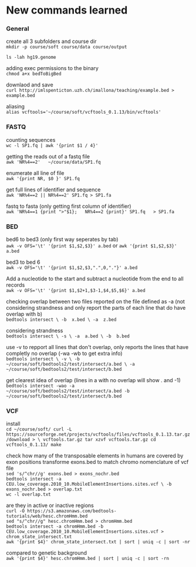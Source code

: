 # New commands learned

### General
create all 3 subfolders and course dir  
`mkdir -p course/soft course/data course/output`  
  
`ls -lah hg19.genome`  
  
adding exec permissions to the binary  
`chmod a+x bedToBigBed`  
  
downlaod and save  
`curl http://imlspenticton.uzh.ch/imallona/teaching/example.bed > example.bed`  

aliasing  
`alias vcftools='~/course/soft/vcftools_0.1.13/bin/vcftools'`  

### FASTQ
counting sequences  
`wc -l SP1.fq | awk '{print $1 / 4}'`  
  
getting the reads out of a fastq file  
`awk 'NR%4==2'   ~/course/data/SP1.fq`  
  
enumerate all line of file  
`awk '{print NR, $0 }' SP1.fq`  
 
get full lines of identifier and sequence   
`awk 'NR%4==2 || NR%4==2' SP1.fq > SP1.fa`  
 
fastq to fasta (only getting first column of identifier)  
`awk 'NR%4==1 {print ">"$1};  
      NR%4==2 {print}' SP1.fq  
      > SP1.fa`  
  
### BED
bed6 to bed3 (only first way seperates by tab)  
`awk -v OFS='\t' '{print $1,$2,$3}' a.bed`  or `awk '{print $1,$2,$3}' a.bed`
  
bed3 to bed 6  
`awk -v OFS='\t' '{print $1,$2,$3,".",0,"."}' a.bed`  
  
Add a nucleotide to the start and subtract a nucleotide from the end to all records  
`awk -v OFS='\t' '{print $1,$2+1,$3-1,$4,$5,$6}' a.bed`  
  
checking overlap between two files reported on the file defined as -a (not considering strandness and only report the parts of each line that do have overlap with b)  
`bedtools intersect \
  -b  x.bed \
  -a  z.bed`    
  
considering strandness  
`bedtools intersect \
  -s \
  -a  a.bed \
  -b  b.bed`   
  
 use -v to repport all lines that don't overlap, only reports the lines that have completly no overlap (-wa -wb to get extra info)  
`bedtools intersect \
  -v \
  -b  ~/course/soft/bedtools2/test/intersect/a.bed \
  -a  ~/course/soft/bedtools2/test/intersect/b.bed`  
  
 get clearest idea of overlap (lines in a with no overlap will show . and -1) 
`bedtools intersect -wao -a  ~/course/soft/bedtools2/test/intersect/a.bed -b  ~/course/soft/bedtools2/test/intersect/b.bed`  
  
### VCF  
install  
`cd ~/course/soft/
curl -L https://sourceforge.net/projects/vcftools/files/vcftools_0.1.13.tar.gz/download > \
   vcftools.tar.gz
tar xzvf vcftools.tar.gz
cd vcftools_0.1.13/
make`  
  
check how many of the transposable elements in humans are covered by exon positions 
transforme exons.bed to match chromo nomenclature of vcf file  
`sed 's/^chr//g' exons.bed > exons_nochr.bed`  
`bedtools intersect -a CEU.low_coverage.2010_10.MobileElementInsertions.sites.vcf \
  -b exons_nochr.bed > overlap.txt`  
`wc -l overlap.txt`  

are they in active or inactive regions  
`curl -O https://s3.amazonaws.com/bedtools-tutorials/web/hesc.chromHmm.bed`  
`sed "s/^chr//g" hesc.chromHmm.bed > chromHmm.bed`  
`bedtools intersect -a chromHmm.bed -b CEU.low_coverage.2010_10.MobileElementInsertions.sites.vcf > chrom_state_intersect.txt`  
`awk '{print $4}' chrom_state_intersect.txt | sort | uniq -c | sort -nr`  

compared to genetic background  
`awk '{print $4}' hesc.chromHmm.bed | sort | uniq -c | sort -rn`









